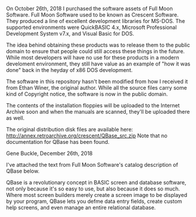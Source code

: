On October 26th, 2018 I purchased the software assets of Full Moon Software. Full Moon Software used to be known as 
Crescent Software. They produced a line of excellent development libraries for MS-DOS. The supported environments were
QuickBASIC 4.x, Microsoft Professional Development System v7.x, and Visual Basic for DOS.

The idea behind obtaining these products was to release them to the public domain to ensure that people could still 
access these things in the future. While most developers will have no use for these products in a modern develoment 
environment, they still have value as an example of "how it was done" back in the heyday of x86 DOS development.

The software in this repository hasn't been modified from how I received it from Ethan Winer, the original author. 
While all the source files carry some kind of Copyright notice, the software is now in the public domain.

The contents of the installation floppies will be uploaded to the Internet Archive soon and when the manuals are 
scanned, they'll be uploaded there as well. 

The original distribution disk files are available here:
http://annex.retroarchive.org/crescent/QBase_src.zip
Note that no documentation for QBase has been found.

Gene Buckle, December 26th, 2018

I've attached the text from Full Moon Software's catalog description of QBase below.


QBase is a revolutionary concept in
BASIC screen and database software,
not only because it's so easy to
use, but also because it does so
much. Where most screen builders
merely create a screen image to be
displayed by your program, QBase
lets you defme data entry fields,
create custom help screens, and even
manage an entire relational database.
